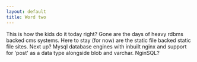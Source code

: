 ```yaml
---
layout: default
title: Word two
---
```

This is how the kids do it today right? Gone are the days of heavy rdbms backed cms systems. Here to stay (for now) are the static file backed static file sites. Next up? Mysql database engines with inbuilt nginx and support for 'post' as a data type alongside blob and varchar. NginSQL? 

